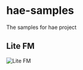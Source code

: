 hae-samples
===========

The samples for hae project

Lite FM
-------

![Lite FM](https://cloud.githubusercontent.com/assets/2156642/3423128/20cf09c2-ff82-11e3-8366-607853494edb.gif)
